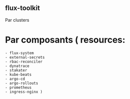 ## flux-toolkit
Par clusters 
   # Par composants ( resources:
    - flux-system
    - external-secrets
    - rbac-reconciler
    - dynatrace
    - stakater
    - kube-beats
    - argo-cd
    - argo-rollouts
    - prometheus
    - ingress-nginx )
